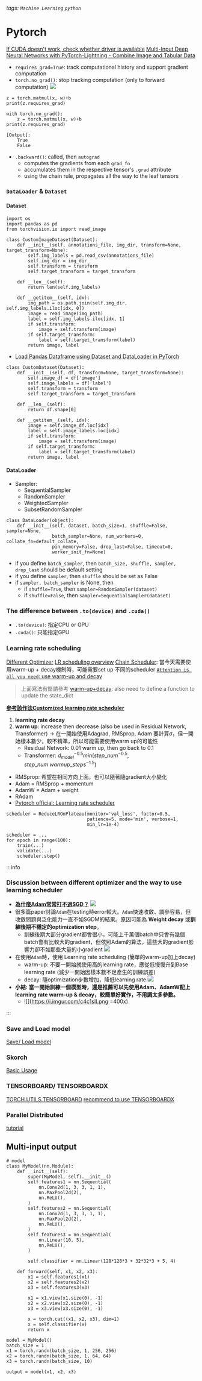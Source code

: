 ###### tags: `Machine Learning` `python`


Pytorch
===
[If CUDA doesn't work, check whether driver is available](https://www.nvidia.com/Download/index.aspx?lang=en-us)
[Multi-Input Deep Neural Networks with PyTorch-Lightning - Combine Image and Tabular Data](https://rosenfelder.ai/multi-input-neural-network-pytorch/)


- ```requires_grad=True```: track computational history and support gradient computation
- ```torch.no_grad()```: stop tracking computation (only to forward computation)
![](https://i.imgur.com/zsCEwKn.png)
```python=
z = torch.matmul(x, w)+b
print(z.requires_grad)

with torch.no_grad():
    z = torch.matmul(x, w)+b
print(z.requires_grad)

[Output]:
    True
    False
```
- ```.backward()```: called, then ```autograd```
    - computes the gradients from each ```grad_fn```
    - accumulates them in the respective tensor's ```.grad``` attribute
    - using the chain rule, propagates all the way to the leaf tensors



### ```DataLoader``` & ```Dataset```
#### Dataset

```python=
import os
import pandas as pd
from torchvision.io import read_image

class CustomImageDataset(Dataset):
    def __init__(self, annotations_file, img_dir, transform=None, target_transform=None):
        self.img_labels = pd.read_csv(annotations_file)
        self.img_dir = img_dir
        self.transform = transform
        self.target_transform = target_transform

    def __len__(self):
        return len(self.img_labels)

    def __getitem__(self, idx):
        img_path = os.path.join(self.img_dir, self.img_labels.iloc[idx, 0])
        image = read_image(img_path)
        label = self.img_labels.iloc[idx, 1]
        if self.transform:
            image = self.transform(image)
        if self.target_transform:
            label = self.target_transform(label)
        return image, label
```
- [Load Pandas Dataframe using Dataset and DataLoader in PyTorch](https://androidkt.com/load-pandas-dataframe-using-dataset-and-dataloader-in-pytorch/)
```python=
class CustomDataset(Dataset):
    def __init__(self, df, transform=None, target_transform=None):
        self.image_df = df['image']
        self.image_labels = df['label'] 
        self.transform = transform
        self.target_transform = target_transform
    
    def __len__(self):
        return df.shape[0]
    
    def __getitem__(self, idx):
        image = self.image_df.loc[idx]
        label = self.image_labels.loc[idx]
        if self.transform:
            image = self.transform(image)
        if self.target_transform:
            label = self.target_transform(label)
        return image, label
```


#### DataLoader
- Sampler:
    - SequentialSampler
    - RandomSampler
    - WeightedSampler
    - SubsetRandomSampler

```python=
class DataLoader(object):
    def __init__(self, dataset, batch_size=1, shuffle=False, sampler=None,
                 batch_sampler=None, num_workers=0, collate_fn=default_collate,
                 pin_memory=False, drop_last=False, timeout=0,
                 worker_init_fn=None)
```

- if you define ```batch_sampler```, then ```batch_size, shuffle, sampler, drop_last``` should be default setting
- if you define ```sampler```, then ```shuffle``` should be set as False
- if ```sampler, batch_sampler``` is None, then
    - if ```shuffle=True```, then ```sampler=RandomSampler(dataset)```
    - if ```shuffle=False```, then ```sampler=SequentialSampler(dataset)```


### The difference between ```.to(device)``` and ```.cuda()```
- ```.to(device)```: 指定CPU or GPU
- ```.cuda()```: 只能指定GPU

### Learning rate scheduling
[Different Optimizer](https://www.youtube.com/watch?v=HYUXEeh3kwY&feature=youtu.be)
[LR scheduling overview](https://www.kaggle.com/code/isbhargav/guide-to-pytorch-learning-rate-scheduling/notebook)
[Chain Scheduler](https://github.com/sooftware/pytorch-lr-scheduler): 當今天需要使用warm-up + decay機制時，可能需要set up 不同的scheduler
[```Attention is all you need```: use warm-up and decay](https://nlp.seas.harvard.edu/2018/04/03/attention.html#optimizer)
> 上面寫法有錯請參考 [warm-up+decay](https://stackoverflow.com/questions/65343377/adam-optimizer-with-warmup-on-pytorch): also need to define a function to update the state_dict

**[參考該作法Customized learning rate scheduler](https://github.com/sooftware/pytorch-lr-scheduler)**
1. **learning rate decay**
2. **warm up**: increase then decrease (also be used in Residual Network, Transformer) -> 在一開始使用Adagrad, RMSprop, Adam 要計算$\sigma$，但一開始樣本數少，較不精準，所以可能需要使用warm up的可能性
    - Residual Network: 0.01 warm up, then go back to 0.1
    - Transformer: $d_{model}^{-0.5} min(step\_num^{-0.5}, step\_num \ warmup\_steps^{-1.5})$

- RMSprop: 希望在相同方向上面，也可以隨著隨gradient大小變化
- Adam = RMSprop + momentum
- AdamW = Adam + weight
- RAdam
- [Pytorch official: Learning rate scheduler](https://pytorch.org/docs/stable/optim.html)
```python=
scheduler = ReduceLROnPlateau(monitor='val_loss', factor=0.5,
                              patience=5, mode='min', verbose=1,
                              min_lr=1e-4)
```

```python=
scheduler = ...
for epoch in range(100):
    train(...)
    validate(...)
    scheduler.step()
```

:::info
### Discussion between different optimizer and the way to use learning scheduler
- [**為什麼Adam常常打不過SGD？**](https://medium.com/ai-blog-tw/deep-learning-%E7%82%BA%E4%BB%80%E9%BA%BCadam%E5%B8%B8%E5%B8%B8%E6%89%93%E4%B8%8D%E9%81%8Esgd-%E7%99%A5%E7%B5%90%E9%BB%9E%E8%88%87%E6%94%B9%E5%96%84%E6%96%B9%E6%A1%88-fd514176f805)
![](https://i.imgur.com/JryjAES.png)
- 很多篇paper討論```Adam```在testing時error較大。```Adam```快速收斂、調參容易，但收斂問題與泛化能力一直不如SGDM的結果。原因可能為 **Weight decay** 或**訓練後期不穩定的optimization step**。
    - 訓練後期大部分gradient都會很小，可能上千萬個batch中只會有幾個batch會有比較大的gradient，但依照Adam的算法，這些大的gradient影響力卻不如那些大量的小gradient
![](https://i.imgur.com/O7fL4De.png)
- 在使用```Adam```時，使用 Learning rate scheduling (簡單的warm-up加上decay)
    - warm-up: 不要一開始就使用高的learning rate，應從低慢慢升到Base learning rate (減少一開始因樣本數不足產生的訓練誤差)
    - decay: 隨optimization步數增加，降低learning rate
![](https://i.imgur.com/1hXODz5.png)
- **小結: 當一開始訓練一個模型時，還是推薦可以先使用Adam、AdamW配上learning rate warm-up & decay，較簡單好實作，不用調太多參數。**
    - ![](https://i.imgur.com/c4c1sII.png =400x)

:::

### Save and Load model

[Save/ Load model](https://pytorch.org/docs/master/notes/serialization.html)

### Skorch
[Basic Usage](https://colab.research.google.com/github/skorch-dev/skorch/blob/master/notebooks/Transfer_Learning.ipynb#scrollTo=aLPo7JE7-BvM)


### TENSORBOARD/ TENSORBOARDX
[TORCH.UTILS.TENSORBOARD](https://pytorch.org/docs/stable/tensorboard.html)
[recommend to use TENSORBOARDX]()


### Parallel Distributed 
[tutorial](https://pytorch.org/tutorials/beginner/dist_overview.html)



## Multi-input output




```python=
# model
class MyModel(nn.Module):
    def __init__(self):
        super(MyModel, self).__init__()
        self.features1 = nn.Sequential(
            nn.Conv2d(1, 3, 3, 1, 1),
            nn.MaxPool2d(2),
            nn.ReLU(),
        )
        self.features2 = nn.Sequential(
            nn.Conv2d(1, 3, 3, 1, 1),
            nn.MaxPool2d(2),
            nn.ReLU(),
        )
        self.features3 = nn.Sequential(
            nn.Linear(10, 5),
            nn.ReLU(),
        )

        self.classifier = nn.Linear(128*128*3 + 32*32*3 + 5, 4)
        
    def forward(self, x1, x2, x3):
        x1 = self.features1(x1)
        x2 = self.features2(x2)
        x3 = self.features3(x3)

        x1 = x1.view(x1.size(0), -1)
        x2 = x2.view(x2.size(0), -1)
        x3 = x3.view(x3.size(0), -1)
        
        x = torch.cat((x1, x2, x3), dim=1)
        x = self.classifier(x)
        return x

model = MyModel()
batch_size = 1
x1 = torch.randn(batch_size, 1, 256, 256)
x2 = torch.randn(batch_size, 1, 64, 64)
x3 = torch.randn(batch_size, 10)

output = model(x1, x2, x3)
```